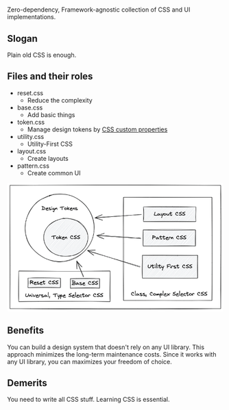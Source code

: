 #

Zero-dependency, Framework-agnostic collection of CSS and UI implementations.

## Slogan

Plain old CSS is enough.

## Files and their roles

- reset.css
  - Reduce the complexity
- base.css
  - Add basic things
- token.css
  - Manage design tokens by [CSS custom properties](https://developer.mozilla.org/en-US/docs/Web/CSS/--*)
- utility.css
  - Utility-First CSS
- layout.css
  - Create layouts
- pattern.css
  - Create common UI

![diagram](./diagram.png)

## Benefits

You can build a design system that doesn't rely on any UI library. This approach minimizes the long-term maintenance costs. Since it works with any UI library, you can maximizes your freedom of choice.

## Demerits

You need to write all CSS stuff. Learning CSS is essential.
